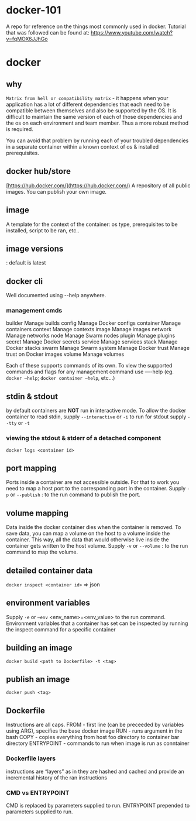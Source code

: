 # docker-101
A repo for reference on the things most commonly used in docker. Tutorial that was followed can be found at: https://www.youtube.com/watch?v=fqMOX6JJhGo


# docker

## why
```Matrix from hell or compatibility matrix``` - it happens when your application has a lot of different dependencies that each need to be compatible between themselves and also be supported by the OS. It is difficult to maintain the same version of each of those dependencies and the os on each environment and team member. Thus a more robust method is required.

You can avoid that problem by running each of your troubled dependencies in a separate container within a known context of os & installed prerequisites. 


## docker hub/store
[https://hub.docker.com/](https://hub.docker.com/)
A repository of all public images. You can publish your own image.


## image
A template for the context of the container: os type, prerequisites to be installed, script to be ran, etc..

## image versions
<image name>:<version name> 
default is latest

## docker cli
Well documented using --help anywhere.

### management cmds
  builder     Manage builds
  config      Manage Docker configs
  container   Manage containers
  context     Manage contexts
  image       Manage images
  network     Manage networks
  node        Manage Swarm nodes
  plugin      Manage plugins
  secret      Manage Docker secrets
  service     Manage services
  stack       Manage Docker stacks
  swarm       Manage Swarm
  system      Manage Docker
  trust       Manage trust on Docker images
  volume      Manage volumes

Each of these supports commands of its own. To view the supported commands and flags for any management command use —-help (eg. ```docker —help```; ```docker container —help```, etc...)

## stdin & stdout
by default containers are **NOT** run in interactive mode. To allow the docker container to read stdin, supply ```--interactive``` or ```-i``` to run
for stdout supply ```--tty``` or ```-t```

### viewing the stdout & stderr of a detached component
```docker logs <container id>```

## port mapping
Ports inside a container are not accessible outside. For that to work you need to map a host port to the corresponding port in the container. Supply ```-p``` or ```--publish``` <host port>:<container port> to the run command to publish the port.


## volume mapping
Data inside the docker container dies when the container is removed. To save data, you can map a volume on the host to a volume inside the container. This way, all the data that would otherwise live inside the container gets written to the host volume. Supply ```-v``` or ```--volume``` <host path>:<container path> to the run command to map the volume.


## detailed container data
```docker inspect <container id>``` => json

## environment variables
Supply ```-e``` or ```—env``` <env_name>=<env_value> to the run command.
Environment variables that a container has set can be inspected by running the inspect command for a specific container 


## building an image
```docker build <path to Dockerfile> -t <tag>```

## publish an image
```docker push <tag>```

## Dockerfile
<instruction> <argument>
Instructions are all caps.
FROM - first line (can be preceeded by variables using ARG), specifies the base docker image
RUN - runs argument in the bash
COPY <foo> <bar> - copies everything from host foo directory to container bar directory
ENTRYPOINT - commands to run when image is run as conntainer

### Dockerfile layers
instructions are “layers” as in they are hashed and cached and provide an incremental history of the ran instructions 

### CMD vs ENTRYPOINT
CMD is replaced by parameters supplied to run. 
ENTRYPOINT prepended to parameters supplied to run.
